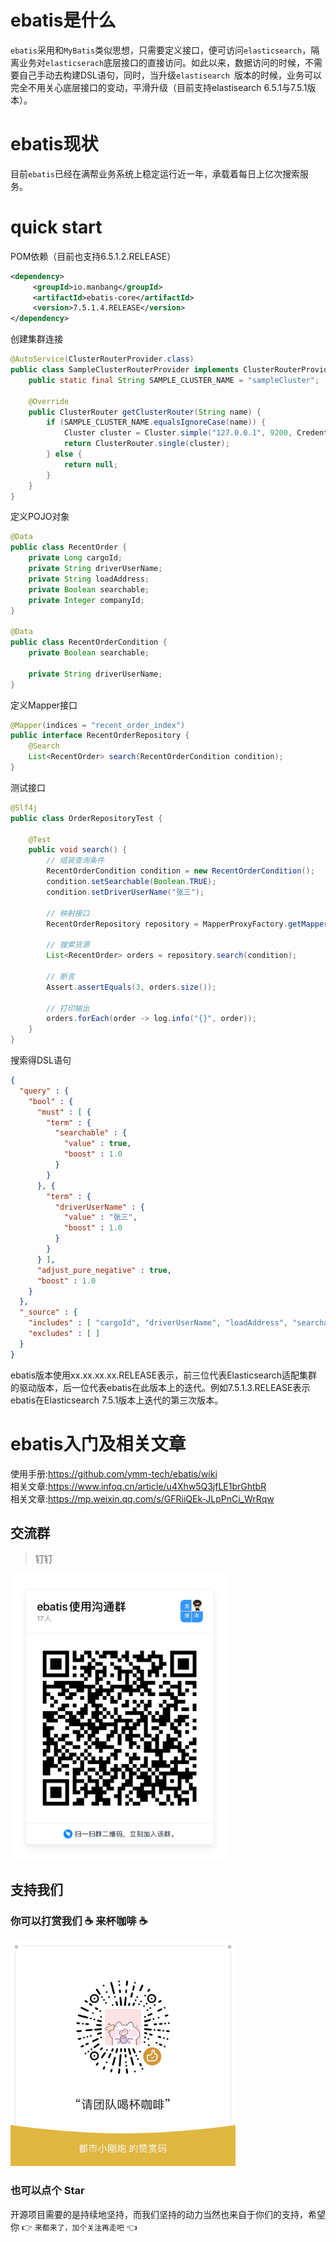 # ebatis是什么

`ebatis`采用和`MyBatis`类似思想，只需要定义接口，便可访问`elasticsearch`，隔离业务对`elasticserach`底层接口的直接访问。如此以来，数据访问的时候，不需要自己手动去构建DSL语句，同时，当升级`elastisearch
`版本的时候，业务可以完全不用关心底层接口的变动，平滑升级（目前支持elastisearch 6.5.1与7.5.1版本）。

# ebatis现状

目前`ebatis`已经在满帮业务系统上稳定运行近一年，承载着每日上亿次搜索服务。

# quick start
POM依赖（目前也支持6.5.1.2.RELEASE）
```xml
<dependency>
     <groupId>io.manbang</groupId>
     <artifactId>ebatis-core</artifactId>
     <version>7.5.1.4.RELEASE</version>
</dependency>
```
创建集群连接
```java
@AutoService(ClusterRouterProvider.class)
public class SampleClusterRouterProvider implements ClusterRouterProvider {
    public static final String SAMPLE_CLUSTER_NAME = "sampleCluster";
 
    @Override
    public ClusterRouter getClusterRouter(String name) {
        if (SAMPLE_CLUSTER_NAME.equalsIgnoreCase(name)) {
            Cluster cluster = Cluster.simple("127.0.0.1", 9200, Credentials.basic("admin", "123456"));
            return ClusterRouter.single(cluster);
        } else {
            return null;
        }
    }
}
```
定义POJO对象
```java
@Data
public class RecentOrder {
    private Long cargoId;
    private String driverUserName;
    private String loadAddress;
    private Boolean searchable;
    private Integer companyId;
}

@Data
public class RecentOrderCondition {
    private Boolean searchable;

    private String driverUserName;
}
```
定义Mapper接口
```java
@Mapper(indices = "recent_order_index")
public interface RecentOrderRepository {
    @Search
    List<RecentOrder> search(RecentOrderCondition condition);
}
```
测试接口
```java
@Slf4j
public class OrderRepositoryTest {
 
    @Test
    public void search() {
        // 组装查询条件
        RecentOrderCondition condition = new RecentOrderCondition();
        condition.setSearchable(Boolean.TRUE);
        condition.setDriverUserName("张三");
 
        // 映射接口
        RecentOrderRepository repository = MapperProxyFactory.getMapperProxy(RecentOrderRepository.class, SampleClusterRouterProvider.SAMPLE_CLUSTER_NAME);
 
        // 搜索货源
        List<RecentOrder> orders = repository.search(condition);
 
        // 断言
        Assert.assertEquals(3, orders.size());
 
        // 打印输出
        orders.forEach(order -> log.info("{}", order));
    }
}
```
搜索得DSL语句
```json
{
  "query" : {
    "bool" : {
      "must" : [ {
        "term" : {
          "searchable" : {
            "value" : true,
            "boost" : 1.0
          }
        }
      }, {
        "term" : {
          "driverUserName" : {
            "value" : "张三",
            "boost" : 1.0
          }
        }
      } ],
      "adjust_pure_negative" : true,
      "boost" : 1.0
    }
  },
  "_source" : {
    "includes" : [ "cargoId", "driverUserName", "loadAddress", "searchable", "companyId" ],
    "excludes" : [ ]
  }
}
```
ebatis版本使用xx.xx.xx.xx.RELEASE表示，前三位代表Elasticsearch适配集群的驱动版本，后一位代表ebatis在此版本上的迭代。例如7.5.1.3.RELEASE表示ebatis在Elasticsearch 7.5.1版本上迭代的第三次版本。

# ebatis入门及相关文章

使用手册:https://github.com/ymm-tech/ebatis/wiki  
相关文章:https://www.infoq.cn/article/u4Xhw5Q3jfLE1brGhtbR  
相关文章:https://mp.weixin.qq.com/s/GFRiiQEk-JLpPnCi_WrRqw  

## 交流群

> 钉钉 
 
<img src="https://github.com/codingPao/ymm-tech/blob/main/ebatisDingDing.JPG?raw=true" width="350px">


## 支持我们

### 你可以打赏我们 :coffee: 来杯咖啡 :coffee:

<img src="https://github.com/codingPao/ymm-tech/blob/main/coffee.JPG?raw=true" width="360px">

### 也可以点个 Star
开源项目需要的是持续地坚持，而我们坚持的动力当然也来自于你们的支持，希望你 :point_right: `来都来了，加个关注再走吧` :point_left:
